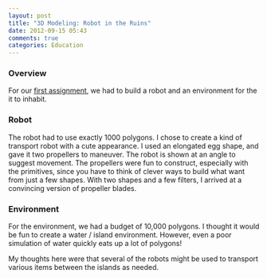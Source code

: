 ```yaml
---
layout: post
title: "3D Modeling: Robot in the Ruins"
date: 2012-09-15 05:43
comments: true
categories: Education
---
```


### Overview

For our [first assignment][a1], we had to build a robot and an environment for the it to inhabit.

### Robot

The robot had to use exactly 1000 polygons. I chose to create a kind of
transport robot with a cute appearance. I used an elongated egg shape, and gave
it two propellers to maneuver. The robot is shown at an angle to suggest
movement.  The propellers were fun to construct, especially with the primitives,
since you have to think of clever ways to build what want from just a few
shapes. With two shapes and a few filters, I arrived at a convincing version of
propeller blades.

### Environment

For the environment, we had a budget of 10,000 polygons. I thought it would be
fun to create a water / island environment. However, even a poor simulation of
water quickly eats up a lot of polygons!

My thoughts here were that several of the robots might be used to transport
various items between the islands as needed.

[a1]: http://viscom3d.blogspot.com/2012/01/robot-in-ruins.html
